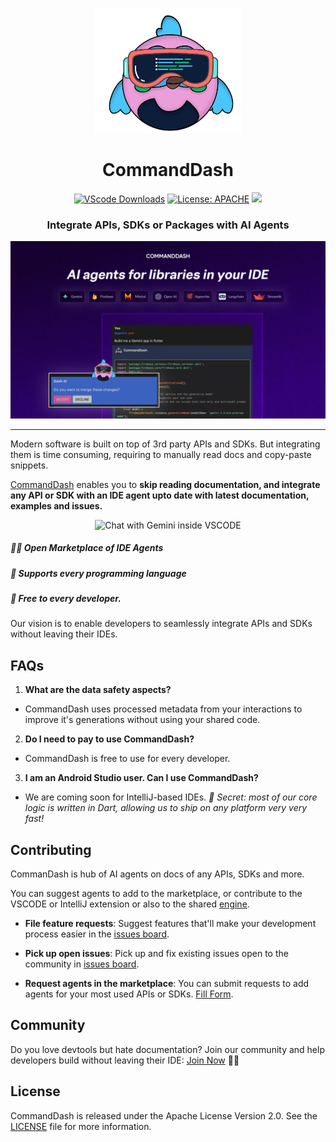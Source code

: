 
<p  align="center">
<a  href=""  rel="noopener">
<img  height=200px  src="assets/commanddash-logo.png"></a>
</p>
<h1 align="center">CommandDash</h1>
<div align = "center">

[![VScode Downloads](https://img.shields.io/visual-studio-marketplace/d/WelltestedAI.fluttergpt)](https://marketplace.visualstudio.com/items?itemName=WelltestedAI.fluttergpt&ssr=false#overview) [![License: APACHE](https://img.shields.io/badge/License-APACHE%202.0-yellow)](/LICENSE) <a href="https://app.commanddash.io/agent/dash" target="_blank"  rel="noopener noreferrer"><img src="https://cdn.commanddash.dev/assets/badge.svg"></a>

</div>

<h3 align="center">Integrate APIs, SDKs or Packages with AI Agents</h3>
<img src="/assets/docs/poster.jpg"></a>

-----------------
Modern software is built on top of 3rd party APIs and SDKs. But integrating them is time consuming, requiring to manually read docs and copy-paste snippets.

[CommandDash](https://commanddash.io) enables you to **skip reading documentation, and integrate any API or SDK with an IDE agent upto date with latest documentation, examples and issues.**

<p align="center">
<img src="assets/docs/agent-usage.gif" alt="Chat with Gemini inside VSCODE" width="500"/>
</p>

##### 🙌🏼 Open Marketplace of IDE Agents
##### 🎯 Supports every programming language
##### 💙 Free to every developer.

Our vision is to enable developers to seamlessly integrate APIs and SDKs without leaving their IDEs. 

## FAQs

1. **What are the data safety aspects?**
- CommandDash uses processed metadata from your interactions to improve it's generations without using your shared code.

2. **Do I need to pay to use CommandDash?**
- CommandDash is free to use for every developer.

3. **I am an Android Studio user. Can I use CommandDash?**
- We are coming soon for IntelliJ-based IDEs. *🤫 Secret: most of our core logic is written in Dart, allowing us to ship on any platform very very fast!*

## Contributing

CommanDash is hub of AI agents on docs of any APIs, SDKs and more.

You can suggest agents to add to the marketplace, or contribute to the VSCODE or IntelliJ extension or also to the shared [engine](https://github.com/CommandDash/packages).

-  **File feature requests**: Suggest features that'll make your development process easier in the [issues board](https://github.com/CommandDash/commanddash//issues).

-  **Pick up open issues**: Pick up and fix existing issues open to the community in [issues board](https://github.com/CommandDash/commanddash/issues).

-  **Request agents in the marketplace**: You can submit requests to add agents for your most used APIs or SDKs. [Fill Form](https://airtable.com/app22SBaii3xYD5aR/shrLv4mDsEtnFjmtj).

## Community

Do you love devtools but hate documentation? Join our community and help developers build without leaving their IDE: [Join Now](https://join.slack.com/t/welltested-ai/shared_invite/zt-25u09fty8-gaggH9HbmopB~4tialTrlA) 👋🏼

## License

CommandDash is released under the Apache License Version 2.0. See the [LICENSE](LICENSE) file for more information.